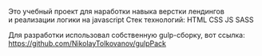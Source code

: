 Это учебный проект для наработки навыка верстки лендингов<br>
и реализации логики на javascript
Стек технологий: 
  HTML
  CSS
  JS
  SASS
 
Для разработки использовал собственную gulp-сборку, вот ссылка:
https://github.com/NikolayTolkovanov/gulpPack
